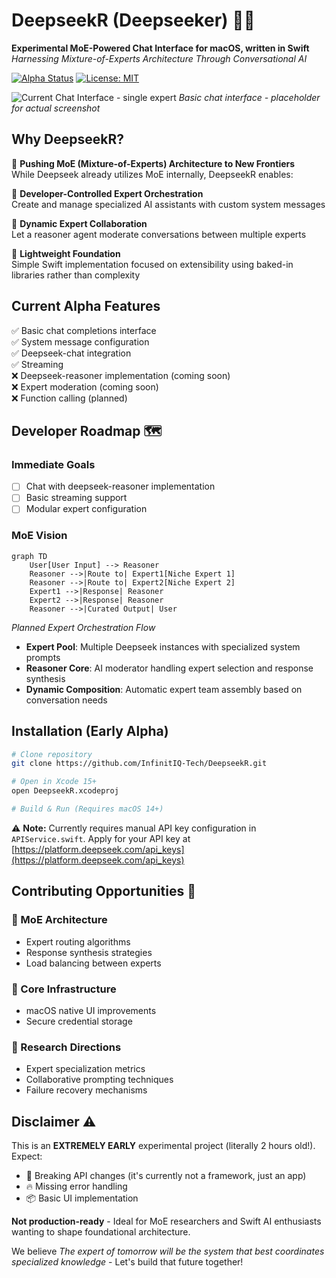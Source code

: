 # DeepseekR (Deepseeker) 🤖💬

**Experimental MoE-Powered Chat Interface for macOS, written in Swift**
*Harnessing Mixture-of-Experts Architecture Through Conversational AI*

[![Alpha Status](https://img.shields.io/badge/status-super_alpha-red)](https://github.com/InfinitIQ-Tech/DeepseekR)
[![License: MIT](https://img.shields.io/badge/License-MIT-yellow.svg)](https://github.com/InfinitIQ-Tech/DeepseekR/blob/main/license.md)

![Current Chat Interface - single expert](https://via.placeholder.com/800x500.png?text=Empty+Chat+Interface+Preview)
*Basic chat interface - placeholder for actual screenshot*

## Why DeepseekR? 

🧠 **Pushing MoE (Mixture-of-Experts) Architecture to New Frontiers**  
While Deepseek already utilizes MoE internally, DeepseekR enables:

🔧 **Developer-Controlled Expert Orchestration**  
Create and manage specialized AI assistants with custom system messages

🤝 **Dynamic Expert Collaboration**  
Let a reasoner agent moderate conversations between multiple experts

🌱 **Lightweight Foundation**  
   Simple Swift implementation focused on extensibility using baked-in libraries rather than complexity

## Current Alpha Features

✅ Basic chat completions interface  
✅ System message configuration  
✅ Deepseek-chat integration  
✅ Streaming  
❌ Deepseek-reasoner implementation (coming soon)  
❌ Expert moderation (coming soon)  
❌ Function calling (planned)  

## Developer Roadmap 🗺️

### Immediate Goals
- [ ] Chat with deepseek-reasoner implementation  
- [ ] Basic streaming support  
- [ ] Modular expert configuration  

### MoE Vision
```mermaid
graph TD
    User[User Input] --> Reasoner
    Reasoner -->|Route to| Expert1[Niche Expert 1]
    Reasoner -->|Route to| Expert2[Niche Expert 2]
    Expert1 -->|Response| Reasoner
    Expert2 -->|Response| Reasoner
    Reasoner -->|Curated Output| User
```
*Planned Expert Orchestration Flow*  
- **Expert Pool**: Multiple Deepseek instances with specialized system prompts  
- **Reasoner Core**: AI moderator handling expert selection and response synthesis  
- **Dynamic Composition**: Automatic expert team assembly based on conversation needs  

## Installation (Early Alpha)
```bash
# Clone repository
git clone https://github.com/InfinitIQ-Tech/DeepseekR.git

# Open in Xcode 15+
open DeepseekR.xcodeproj

# Build & Run (Requires macOS 14+)
```

⚠️ **Note:** Currently requires manual API key configuration in `APIService.swift`. Apply for your API key at [https://platform.deepseek.com/api_keys](https://platform.deepseek.com/api_keys)

## Contributing Opportunities 🤝

### 🧩 MoE Architecture
- Expert routing algorithms  
- Response synthesis strategies  
- Load balancing between experts  

### 🚢 Core Infrastructure
- macOS native UI improvements
- Secure credential storage

### 🧪 Research Directions
- Expert specialization metrics  
- Collaborative prompting techniques  
- Failure recovery mechanisms  

## Disclaimer ⚠️
This is an **EXTREMELY EARLY** experimental project (literally 2 hours old!). Expect:  
- 🔨 Breaking API changes (it's currently not a framework, just an app)
- 🔥 Missing error handling
- 📦 Basic UI implementation

**Not production-ready** - Ideal for MoE researchers and Swift AI enthusiasts wanting to shape foundational architecture.

We believe *The expert of tomorrow will be the system that best coordinates specialized knowledge* - Let's build that future together!

